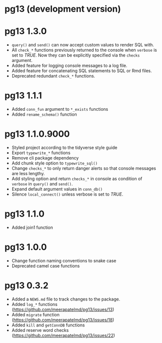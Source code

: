 # pg13 (development version)

# pg13 1.3.0  

* `query()` and `send()` can now accept custom values to 
render SQL with.  
* All `check_*` functions previously returned to the console 
when `verbose` is set to _TRUE_. Now they can be explicitly 
specified via the `checks` argument.  
* Added feature for logging console messages to a log file.  
* Added feature for concatenating SQL statements to SQL or 
Rmd files.  
* Deprecated redundant `check_*` functions.  


# pg13 1.1.1  

* Added `conn_fun` argument to `*_exists` functions  
* Added `rename_schema()` function  


# pg13 1.1.0.9000  

* Styled project according to the tidyverse style guide  
* Export `typewrite_*` functions   
* Remove cli package dependency  
* Add chunk style option to `typewrite_sql()`  
* Change `checks_*` to only return danger alerts so that 
console messages are less lengthy.  
* Add styling option and return `checks_*` in console as 
condition of `verbose` in `query()` and `send()`.  
* Expand default argument values in `conn_db()`  
* Silence `local_connect()` unless verbose is set to _TRUE_.  


# pg13 1.1.0

* Added join1 function


# pg13 1.0.0

* Change function naming conventions to snake case  
* Deprecated camel case functions  


# pg13 0.3.2

* Added a `NEWS.md` file to track changes to the package.  
* Added `log_*` functions (https://github.com/meerapatelmd/pg13/issues/13)  
* Added `migrate` function (https://github.com/meerapatelmd/pg13/issues/18) 
* Added `kill` and `getConnDB` functions  
* Added reserve word checks (https://github.com/meerapatelmd/pg13/issues/22)  






